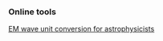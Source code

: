 ### Online tools

<a href="unit.html" target="_blank">EM wave unit conversion for astrophysicists</a>
